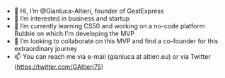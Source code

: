 - 👋 Hi, I’m @Gianluca-Altieri, founder of GestExpress
- 👀 I’m interested in business and startup
- 🌱 I’m currently learning CS50 and working on a no-code platform Bubble on which I'm developing the MVP
- 💞️ I’m looking to collaborate on this MVP and find a co-founder for this extraordinary journey
- 📫 You can reach me via e-mail (gianluca at altieri.eu) or via Twitter (https://twitter.com/GAltieri75)

<!---
Gianluca-Altieri/Gianluca-Altieri is a ✨ special ✨ repository because its `README.md` (this file) appears on your GitHub profile.
You can click the Preview link to take a look at your changes.
--->
